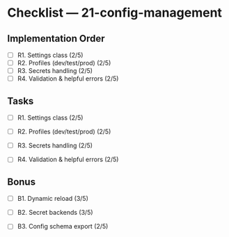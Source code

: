 # Checklist — 21-config-management

## Implementation Order
- [ ] R1. Settings class (2/5)
- [ ] R2. Profiles (dev/test/prod) (2/5)
- [ ] R3. Secrets handling (2/5)
- [ ] R4. Validation & helpful errors (2/5)

## Tasks

- [ ] R1. Settings class (2/5)

- [ ] R2. Profiles (dev/test/prod) (2/5)

- [ ] R3. Secrets handling (2/5)

- [ ] R4. Validation & helpful errors (2/5)

## Bonus

- [ ] B1. Dynamic reload (3/5)

- [ ] B2. Secret backends (3/5)

- [ ] B3. Config schema export (2/5)
